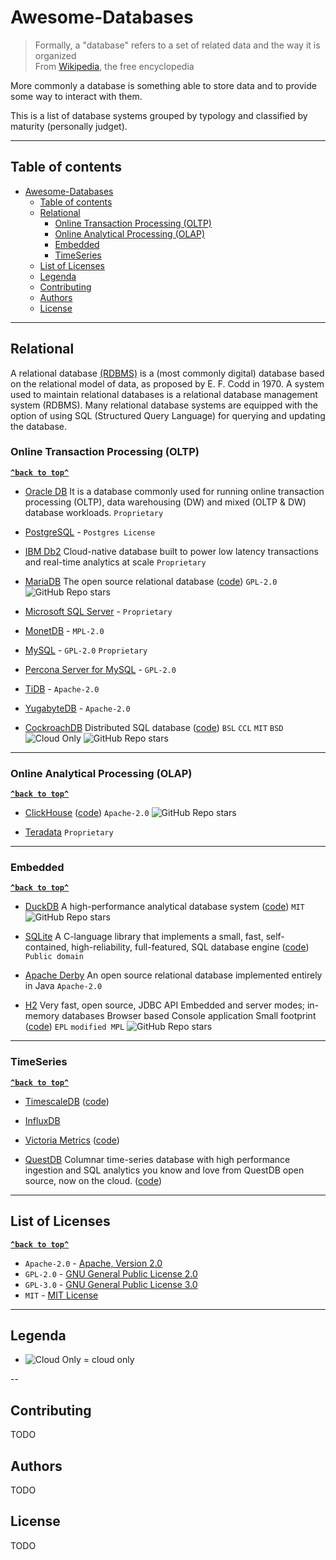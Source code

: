 <a name="readme-top"></a>

# Awesome-Databases

> Formally, a "database" refers to a set of related data and the way it is organized\
> From [Wikipedia](https://en.wikipedia.org/wiki/Database), the free encyclopedia

More commonly a database is something able to store data and to provide some way to interact with them.

This is a list of database systems grouped by typology and classified by maturity (personally judget).

---

## Table of contents

- [Awesome-Databases](#awesome-databases)
  - [Table of contents](#table-of-contents)
  - [Relational](#relational)
    - [Online Transaction Processing (OLTP)](#online-transaction-processing-oltp)
    - [Online Analytical Processing (OLAP)](#online-analytical-processing-olap)
    - [Embedded](#embedded)
    - [TimeSeries](#timeseries)
  - [List of Licenses](#list-of-licenses)
  - [Legenda](#legenda)
  - [Contributing](#contributing)
  - [Authors](#authors)
  - [License](#license)

---

## Relational

A relational database [(RDBMS)](https://en.wikipedia.org/wiki/Relational_database_management_system) is a (most commonly digital) database based on the relational model of data, as proposed by E. F. Codd in 1970. A system used to maintain relational databases is a relational database management system (RDBMS). Many relational database systems are equipped with the option of using SQL (Structured Query Language) for querying and updating the database.

### Online Transaction Processing (OLTP)

**[`^back to top^`](#awesome-databases)**

<!-- <p align="right">(<a href="#readme-top">back to top</a>)</p> -->

- [Oracle DB](https://www.oracle.com/database)
  It is a database commonly used for running online transaction processing (OLTP), data warehousing (DW) and mixed (OLTP & DW) database workloads.
  `Proprietary`

- [PostgreSQL](https://en.wikipedia.org/wiki/PostgreSQL) - `Postgres License`

- [IBM Db2](https://www.ibm.com/products/db2-database)
  Cloud-native database built to power low latency transactions and real-time analytics at scale
  `Proprietary`

- [MariaDB](https://mariadb.org/)
  The open source relational database
  ([code](https://github.com/MariaDB/server))
  `GPL-2.0`
  ![GitHub Repo stars](https://img.shields.io/github/stars/MariaDB/server)

- [Microsoft SQL Server](https://www.microsoft.com/sql-server) - `Proprietary`
- [MonetDB](https://en.wikipedia.org/wiki/MonetDB) - `MPL-2.0`
- [MySQL](https://en.wikipedia.org/wiki/MySQL) - `GPL-2.0` `Proprietary`
- [Percona Server for MySQL](https://en.wikipedia.org/wiki/Percona_Server) - `GPL-2.0`
- [TiDB](https://en.wikipedia.org/wiki/TiDB) - `Apache-2.0`
- [YugabyteDB](https://en.wikipedia.org/wiki/YugabyteDB) - `Apache-2.0`

- [CockroachDB](https://www.cockroachlabs.com/)
  Distributed SQL database
  ([code](https://github.com/cockroachdb/cockroach))
  `BSL` `CCL` `MIT` `BSD`
  ![Cloud Only](https://img.shields.io/badge/☁-8A2BE2)
  ![GitHub Repo stars](https://img.shields.io/github/stars/cockroachdb/cockroach)

---

### Online Analytical Processing (OLAP)

**[`^back to top^`](#awesome-databases)**

- [ClickHouse](https://clickhouse.com)
  ([code](https://github.com/ClickHouse/ClickHouse))
  `Apache-2.0`
  ![GitHub Repo stars](https://img.shields.io/github/stars/ClickHouse/ClickHouse)

- [Teradata](http://www.teradata.com)
  `Proprietary`

---

### Embedded

**[`^back to top^`](#awesome-databases)**

- [DuckDB](https://duckdb.org/)
  A high-performance analytical database system
  ([code](https://github.com/duckdb/duckdb))
  `MIT`
  ![GitHub Repo stars](https://img.shields.io/github/stars/duckdb/duckdb)

- [SQLite](https://sqlite.org)
  A C-language library that implements a small, fast, self-contained, high-reliability, full-featured, SQL database engine
  ([code](https://sqlite.org/src))
  `Public domain`

- [Apache Derby](https://db.apache.org/derby/)
  An open source relational database implemented entirely in Java
  `Apache-2.0`

- [H2](https://h2database.com/)
  Very fast, open source, JDBC API Embedded and server modes; in-memory databases Browser based Console application Small footprint
  ([code](https://github.com/h2database/h2database))
  `EPL` `modified MPL`
  ![GitHub Repo stars](https://img.shields.io/github/stars/h2database/h2database)

---

### TimeSeries

**[`^back to top^`](#awesome-databases)**

- [TimescaleDB](http://www.timescale.com)
  ([code](https://github.com/timescale/timescaledb))

- [InfluxDB](https://www.influxdata.com)

- [Victoria Metrics](https://victoriametrics.com)
  ([code](https://github.com/VictoriaMetrics/VictoriaMetrics))

- [QuestDB](https://questdb.io)
  Columnar time-series database with high performance ingestion and SQL analytics you know and love from QuestDB open source, now on the cloud.
  ([code](https://github.com/questdb/questdb))

---

## List of Licenses

**[`^back to top^`](#awesome-databases)**

- `Apache-2.0` - [Apache, Version 2.0](https://spdx.org/licenses/Apache-2.0.html)
- `GPL-2.0` - [GNU General Public License 2.0](https://spdx.org/licenses/GPL-2.0.html)
- `GPL-3.0` - [GNU General Public License 3.0](https://spdx.org/licenses/GPL-3.0.html)
- `MIT` - [MIT License](https://spdx.org/licenses/MIT.html)

---

## Legenda

- ![Cloud Only](https://img.shields.io/badge/☁-8A2BE2) = cloud only

--

## Contributing

TODO

## Authors

TODO

## License

TODO

